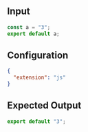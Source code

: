
## Input
```javascript input
const a = "3";
export default a;
```

## Configuration
```json configuration
{
  "extension": "js"
}
```

## Expected Output
```javascript expected output
export default "3";
```
